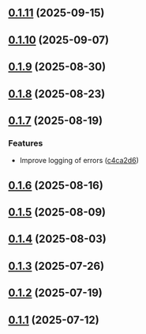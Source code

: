 ## [0.1.11](https://github.com/cloud-copilot/log/compare/v0.1.10...v0.1.11) (2025-09-15)

## [0.1.10](https://github.com/cloud-copilot/log/compare/v0.1.9...v0.1.10) (2025-09-07)

## [0.1.9](https://github.com/cloud-copilot/log/compare/v0.1.8...v0.1.9) (2025-08-30)

## [0.1.8](https://github.com/cloud-copilot/log/compare/v0.1.7...v0.1.8) (2025-08-23)

## [0.1.7](https://github.com/cloud-copilot/log/compare/v0.1.6...v0.1.7) (2025-08-19)


### Features

* Improve logging of errors ([c4ca2d6](https://github.com/cloud-copilot/log/commit/c4ca2d6df3a12957516515a89b1b54de86ed336a))

## [0.1.6](https://github.com/cloud-copilot/log/compare/v0.1.5...v0.1.6) (2025-08-16)

## [0.1.5](https://github.com/cloud-copilot/log/compare/v0.1.4...v0.1.5) (2025-08-09)

## [0.1.4](https://github.com/cloud-copilot/log/compare/v0.1.3...v0.1.4) (2025-08-03)

## [0.1.3](https://github.com/cloud-copilot/log/compare/v0.1.2...v0.1.3) (2025-07-26)

## [0.1.2](https://github.com/cloud-copilot/log/compare/v0.1.1...v0.1.2) (2025-07-19)

## [0.1.1](https://github.com/cloud-copilot/log/compare/v0.1.0...v0.1.1) (2025-07-12)
